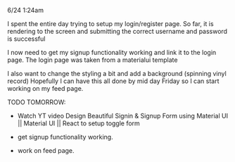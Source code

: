 6/24 1:24am

I spent the entire day trying to setup my login/register page.
So far, it is rendering to the screen and submitting the correct username and password is successful

I now need to get my signup functionality working and link it to the login page.
The login page was taken from a materialui template

I also want to change the styling a bit and add a background (spinning vinyl record)
Hopefully I can have this all done by mid day Friday so I can start working on my feed page.

TODO TOMORROW:

- Watch YT video Design Beautiful Signin & Signup Form using Material UI || Material UI || React
  to setup toggle form

- get signup functionality working.

- work on feed page.
